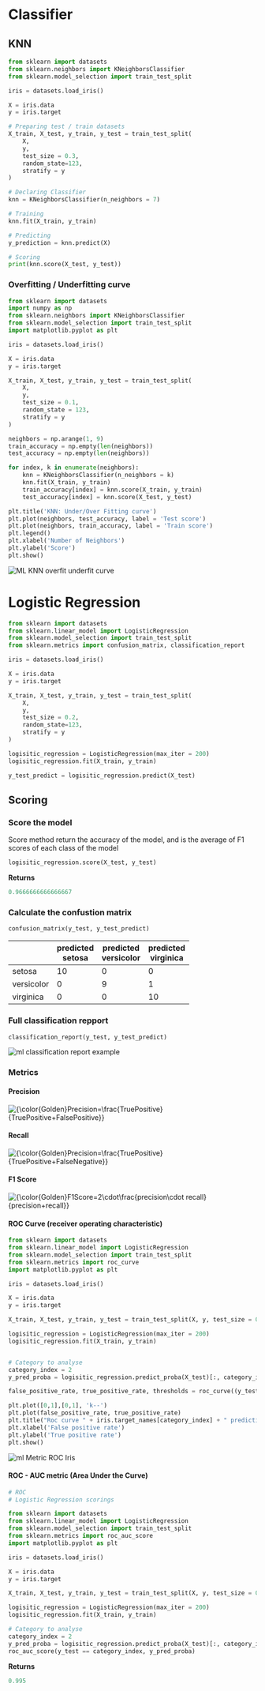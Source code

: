 # Classifier

## KNN

```python
from sklearn import datasets
from sklearn.neighbors import KNeighborsClassifier
from sklearn.model_selection import train_test_split 

iris = datasets.load_iris()

X = iris.data
y = iris.target

# Preparing test / train datasets
X_train, X_test, y_train, y_test = train_test_split(
    X,
    y,
    test_size = 0.3,
    random_state=123,
    stratify = y
)

# Declaring Classifier
knn = KNeighborsClassifier(n_neighbors = 7)

# Training
knn.fit(X_train, y_train)

# Predicting
y_prediction = knn.predict(X)

# Scoring
print(knn.score(X_test, y_test))
```

### Overfitting / Underfitting curve

```python
from sklearn import datasets
import numpy as np
from sklearn.neighbors import KNeighborsClassifier
from sklearn.model_selection import train_test_split 
import matplotlib.pyplot as plt

iris = datasets.load_iris()

X = iris.data
y = iris.target

X_train, X_test, y_train, y_test = train_test_split(
    X,
    y,
    test_size = 0.1,
    random_state = 123,
    stratify = y
)

neighbors = np.arange(1, 9)
train_accuracy = np.empty(len(neighbors))
test_accuracy = np.empty(len(neighbors))

for index, k in enumerate(neighbors):
    knn = KNeighborsClassifier(n_neighbors = k)
    knn.fit(X_train, y_train)
    train_accuracy[index] = knn.score(X_train, y_train)
    test_accuracy[index] = knn.score(X_test, y_test)

plt.title('KNN: Under/Over Fitting curve')
plt.plot(neighbors, test_accuracy, label = 'Test score')
plt.plot(neighbors, train_accuracy, label = 'Train score')
plt.legend()
plt.xlabel('Number of Neighbors')
plt.ylabel('Score')
plt.show()
```

![ML KNN overfit underfit curve](https://github.com/Akrobate/data-science-python-guide/blob/master/assets/images/ml-knn-overfit-underfit-curve.png?raw=true)


# Logistic Regression

```python
from sklearn import datasets
from sklearn.linear_model import LogisticRegression
from sklearn.model_selection import train_test_split 
from sklearn.metrics import confusion_matrix, classification_report

iris = datasets.load_iris()

X = iris.data
y = iris.target

X_train, X_test, y_train, y_test = train_test_split(
    X,
    y,
    test_size = 0.2,
    random_state=123,
    stratify = y
)

logisitic_regression = LogisticRegression(max_iter = 200)
logisitic_regression.fit(X_train, y_train)

y_test_predict = logisitic_regression.predict(X_test)

```

## Scoring

### Score the model

Score method return the accuracy of the model, and is the average of F1 scores of each class of the model

```python
logisitic_regression.score(X_test, y_test)
```

**Returns**

```python
0.9666666666666667
```


### Calculate the confustion matrix

```python
confusion_matrix(y_test, y_test_predict)
```

||predicted<br>setosa|predicted<br>versicolor|predicted<br>virginica|
|-|-|-|-|
|setosa|10|0|0|
|versicolor|0|9|1|
|virginica|0|0|10|

### Full classification repport

```python
classification_report(y_test, y_test_predict)
```

![ml classification report example](https://github.com/Akrobate/data-science-python-guide/blob/master/assets/images/ml-classification-report-example.png?raw=true)


### Metrics

#### Precision

![{\color{Golden}Precision=\frac{TruePositive}{TruePositive+FalsePositive}}](https://latex.codecogs.com/svg.latex?\bg_white&space;\large&space;{\color{Golden}Precision=\frac{TruePositive}{TruePositive+FalsePositive}})

#### Recall

![{\color{Golden}Precision=\frac{TruePositive}{TruePositive+FalseNegative}}](https://latex.codecogs.com/svg.latex?\bg_white&space;\large&space;{\color{Golden}Precision=\frac{TruePositive}{TruePositive+FalseNegative}})

#### F1 Score

![{\color{Golden}F1Score=2\cdot\frac{precision\cdot recall}{precision+recall}}](https://latex.codecogs.com/svg.latex?\bg_white&space;\large&space;{\color{Golden}F1Score=2\cdot\frac{precision\cdot%20recall}{precision+recall}})


#### ROC Curve (receiver operating characteristic)

```python
from sklearn import datasets
from sklearn.linear_model import LogisticRegression
from sklearn.model_selection import train_test_split 
from sklearn.metrics import roc_curve
import matplotlib.pyplot as plt

iris = datasets.load_iris()

X = iris.data
y = iris.target

X_train, X_test, y_train, y_test = train_test_split(X, y, test_size = 0.2, random_state=123, stratify = y)

logisitic_regression = LogisticRegression(max_iter = 200)
logisitic_regression.fit(X_train, y_train)


# Category to analyse
category_index = 2
y_pred_proba = logisitic_regression.predict_proba(X_test)[:, category_index]

false_positive_rate, true_positive_rate, thresholds = roc_curve((y_test == category_index), y_pred_proba)

plt.plot([0,1],[0,1], 'k--')
plt.plot(false_positive_rate, true_positive_rate)
plt.title("Roc curve " + iris.target_names[category_index] + " prediction")
plt.xlabel('False positive rate')
plt.ylabel('True positive rate')
plt.show()
```

![ml Metric ROC Iris](https://github.com/Akrobate/data-science-python-guide/blob/master/assets/images/ml-metric-roc-iris.png?raw=true)


#### ROC - AUC metric (Area Under the Curve)

```python
# ROC
# Logistic Regression scorings

from sklearn import datasets
from sklearn.linear_model import LogisticRegression
from sklearn.model_selection import train_test_split 
from sklearn.metrics import roc_auc_score
import matplotlib.pyplot as plt

iris = datasets.load_iris()

X = iris.data
y = iris.target

X_train, X_test, y_train, y_test = train_test_split(X, y, test_size = 0.2, random_state=123, stratify = y)

logisitic_regression = LogisticRegression(max_iter = 200)
logisitic_regression.fit(X_train, y_train)

# Category to analyse
category_index = 2
y_pred_proba = logisitic_regression.predict_proba(X_test)[:, category_index]
roc_auc_score(y_test == category_index, y_pred_proba)
```

**Returns**

```python
0.995
```